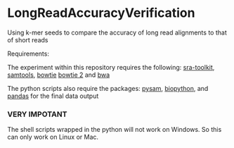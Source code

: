 # LongReadAccuracyVerification
Using k-mer seeds to compare the accuracy of long read alignments to that of short reads

Requirements:

The experiment within this repository requires the following:
[sra-toolkit](https://github.com/ncbi/sra-tools/wiki/01.-Downloading-SRA-Toolkit), 
[samtools](https://github.com/samtools/samtools), 
[bowtie](http://bowtie-bio.sourceforge.net/tutorial.shtml)
[bowtie 2](http://bowtie-bio.sourceforge.net/bowtie2/manual.shtml)
and [bwa](http://bio-bwa.sourceforge.net/bwa.shtml)

The python scripts also require the packages:
[pysam](https://pysam.readthedocs.io/en/latest/index.html), 
[biopython](https://biopython.org/), 
and [pandas](https://pandas.pydata.org/) for the final data output


### VERY IMPOTANT ###
The shell scripts wrapped in the python will not work on Windows. 
So this can only work on Linux or Mac.
